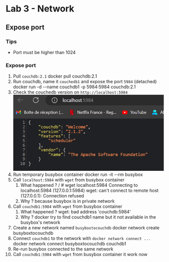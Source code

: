 # Lab 3 - Network

## Expose port

### Tips

- Port must be higher than 1024

### Expose port

1. Pull `couchdb:2.1`
docker pull couchdb:2.1
2. Run couchdb, name it `couchedb1` and expose the port `5984` (detached)
docker run -d --name couchdb1 -p 5984:5984 couchdb:2.1
3. Check the couchedb version on `http://localhost:5984`
![alt text](image.png)
4. Run temporary busybox container
docker run -it --rm busybox
5. Call `localhost:5984` with `wget` from busybox container
   1. What happened ?
   / # wget localhost:5984
Connecting to localhost:5984 (127.0.0.1:5984)
wget: can't connect to remote host (127.0.0.1): Connection refused
   2. Why ?
   because busybox is in private network
6. Call `couchdb1:5984` with `wget` from busybox container
   1. What happened ?
   wget: bad address 'couchdb:5984'
   2. Why ?
   docker try to find couchdb1 name but it not available in the busybox's network
7. Create a new network named `busyboxtocouchdb`
   docker network create busyboxtocouchdb
8. Connect `couchdb1` to the network with `docker network connect ...`
docker network connect busyboxtocouchdb couchdb1
9. Re-run busybox connected to the same network
10. Call `couchdb1:5984` with `wget` from busybox container
it work now